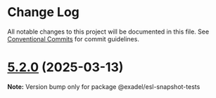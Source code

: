 # Change Log

All notable changes to this project will be documented in this file.
See [Conventional Commits](https://conventionalcommits.org) for commit guidelines.

# [5.2.0](https://github.com/exadel-inc/esl/compare/v5.1.0...v5.2.0) (2025-03-13)

**Note:** Version bump only for package @exadel/esl-snapshot-tests
